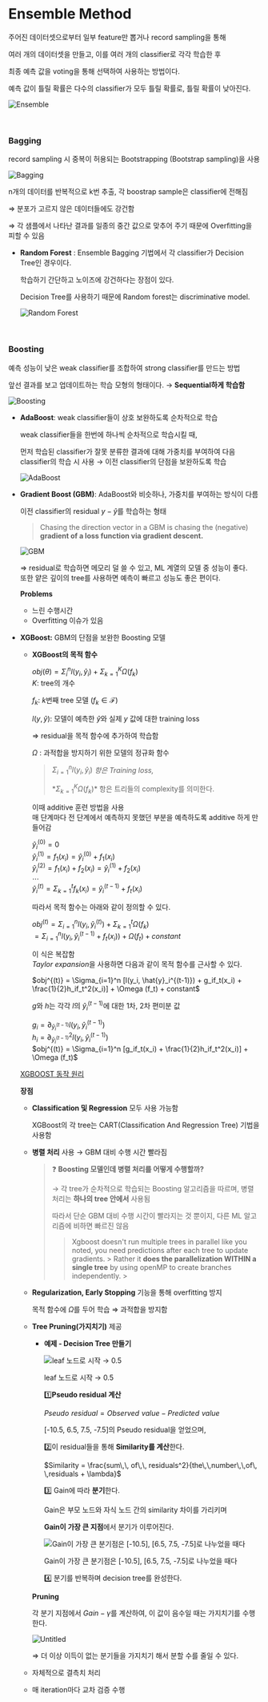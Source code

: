 # **Ensemble Method**

주어진 데이터셋으로부터 일부 feature만 뽑거나 record sampling을 통해 

여러 개의 데이터셋을 만들고, 이를 여러 개의 classifier로 각각 학습한 후 

최종 예측 값을 voting을 통해 선택하여 사용하는 방법이다.

예측 값이 틀릴 확률은 다수의 classifier가 모두 틀릴 확률로, 틀릴 확률이 낮아진다.

![Ensemble](../img/Machine-Learning/ensemble.png)

<br>

### **Bagging**

record sampling 시 중복이 허용되는 Bootstrapping (Bootstrap sampling)을 사용

![Bagging](../img/Machine-Learning/bagging.png)

n개의 데이터를 반복적으로 k번 추출, 각 boostrap sample은  classifier에 전해짐

 

⇒ 분포가 고르지 않은 데이터들에도 강건함

⇒ 각 샘플에서 나타난 결과를 일종의 중간 값으로 맞추어 주기 때문에 
     Overfitting을 피할 수 있음

- **Random Forest** : Ensemble Bagging 기법에서 각 classifier가 Decision Tree인 경우이다.
    
    학습하기 간단하고 노이즈에 강건하다는 장점이 있다.
    
    Decision Tree를 사용하기 때문에 Random forest는 discriminative model.
    
    ![Random Forest](../img/Machine-Learning/rf.png)
    

<br>

### **Boosting**

예측 성능이 낮은 weak classifier를 조합하여 strong classifier를 만드는 방법

앞선 결과를 보고 업데이트하는 학습 모형의 형태이다. → **Sequential하게 학습함**

![Boosting](../img/Machine-Learning/boosting.png)

- **AdaBoost**: weak classifier들이 상호 보완하도록 순차적으로 학습
    
    weak classifier들을 한번에 하나씩 순차적으로 학습시킬 때,
    
    먼저 학습된 classifier가 잘못 분류한 결과에 대해 가중치를 부여하여 다음 classifier의 학습 시 사용 
    → 이전 classifier의 단점을 보완하도록 학습
    
    ![AdaBoost](../img/Machine-Learning/ada.png)
    
- **Gradient Boost (GBM)**: AdaBoost와 비슷하나, 가중치를 부여하는 방식이 다름
    
    이전 classifier의 residual $y-\hat{y}$를 학습하는 형태
    
    > Chasing the direction vector in a GBM is chasing the (negative) **gradient of a loss function via gradient descent.**
    > 
    
    ![GBM](../img/Machine-Learning/gbm.png)
    
    ⇒ residual로 학습하면 메모리 덜 쓸 수 있고, ML 계열의 모델 중 성능이 좋다.  
    또한 얕은 깊이의 tree를 사용하면 예측이 빠르고 성능도 좋은 편이다.  
    
    **Problems**
    - 느린 수행시간
    - Overfitting 이슈가 있음
    

- **XGBoost:** GBM의 단점을 보완한 Boosting 모델
    - **XGBoost의 목적 함수**
        
        $obj(\theta) = \Sigma_{i}^n l(y_i, \hat{y}_i)+ \Sigma_{k=1}^K \Omega (f_k)$      
        $K$: tree의 개수  
        
        $f_k$: $k$번째 tree 모델 ($f_k \in \mathcal{F}$)
        
        $l(y, \hat{y})$: 모델이 예측한 $\hat{y}$와 실제 $y$ 값에 대한 training loss
        
        ⇒ residual을 목적 함수에 추가하여 학습함
        
        $\Omega$ : 과적합을 방지하기 위한 모델의 정규화 함수
        
        > $\Sigma_{i=1}^n l(y_i, \hat{y}_i)$ *항은 Training loss,*
        > 
        > $*\Sigma_{k=1}^K \Omega (f_k)*$ 항은 트리들의 complexity를 의미한다.
        > 
        
        이때 additive 훈련 방법을 사용  
        매 단계마다 전 단계에서 예측하지 못했던 부분을 예측하도록 additive 하게 만들어감
        
        $\hat{y}_i^{(0)} = 0$  
        $\hat{y}_i^{(1)} = f_1(x_i) = \hat{y}_i^{(0)} + f_1(x_i)$  
        $\hat{y}_i^{(2)} = f_1(x_i) + f_2(x_i) = \hat{y}_i^{(1)} + f_2(x_i)$   
        $\cdots$  
        $\hat{y}_i^{(t)} = \Sigma_{k=1}^t f_k(x_i) = \hat{y}_i^{(t-1)} + f_t(x_i)$  
        
        따라서 목적 함수는 아래와 같이 정의할 수 있다.
        
        $obj^{(t)} = \Sigma_{i=1}^n l(y_i, \hat{y}_i^{(t)}) + \Sigma_{k=1}^t \Omega (f_k)$  
        $= \Sigma_{i=1}^n l(y_i, \hat{y}_i^{(t-1)} + f_t(x_i)) + \Omega (f_t) + constant$ 
        
        이 식은 복잡함  
        *Taylor expansion*을 사용하면 다음과 같이 목적 함수를 근사할 수 있다.
        
        $obj^{(t)} = \Sigma_{i=1}^n [l(y_i, \hat{y}_i^{(t-1)}) + g_if_t(x_i) + \frac{1}{2}h_if_t^2(x_i)] + \Omega (f_t) + constant$
        
        $g$와 $h$는 각각 $l$의 $\hat{y}_i^{(t-1)}$에 대한 1차, 2차 편미분 값
        
        $g_i = \partial_{\hat{y}_i^{(t-1)}} l(y_i, \hat{y}_i^{(t-1)})$  
        $h_i = \partial^2_{\hat{y}_i^{(t-1)}} l(y_i, \hat{y}_i^{(t-1)})$  
        $obj^{(t)} = \Sigma_{i=1}^n [g_if_t(x_i) + \frac{1}{2}h_if_t^2(x_i)] + \Omega (f_t)$  
        
    
    [XGBOOST 동작 원리](https://hongl.tistory.com/166)
    
    **장점**  
    - **Classification 및 Regression** 모두 사용 가능함
        
        XGBoost의 각 tree는 CART(Classification And Regression Tree) 기법을 사용함
        
    - **병렬 처리** 사용 → GBM 대비 수행 시간 빨라짐
        
        
        >❓ **Boosting 모델인데 병렬 처리를 어떻게 수행할까?**
        >
        >→ 각 tree가 순차적으로 학습되는 Boosting 알고리즘을 따르며, 병렬 처리는 **하나의 tree 안에서** 사용됨
        >
        >따라서 단순 GBM 대비 수행 시간이 빨라지는 것 뿐이지, 다른 ML 알고리즘에 비하면 빠르진 않음
        >
        >    > Xgboost doesn't run multiple trees in parallel like you noted, you need predictions after each tree to update gradients. 
            > Rather it **does the parallelization WITHIN a single tree** by using openMP to create branches independently.
            > 
    
    - **Regularization, Early Stopping** 기능을 통해 overfitting 방지  
        
        목적 함수에 $\Omega$를 두어 학습 ⇒ 과적합을 방지함
        
    - **Tree Pruning(가지치기)** 제공
        - **예제 - Decision Tree 만들기**
            
            ![leaf 노드로 시작 → 0.5](../img/Machine-Learning/pruning_1.png)
            
            leaf 노드로 시작 → 0.5
            
            1️⃣**Pseudo residual 계산** 
            
            $Pseudo\,\,residual  = Observed\,\,value - Predicted\,\,value$
            
            [-10.5, 6.5, 7.5, -7.5]의 Pseudo residual을 얻었으며, 
            
            2️⃣이 residual들을 통해 **Similarity를 계산**한다.
            
            $Similarity = \frac{sum\,\, of\,\, residuals^2}{the\,\,number\,\,of\, \,residuals + \lambda}$
            
            3️⃣ Gain에 따라 **분기**한다.
            
            Gain은 부모 노드와 자식 노드 간의 similarity 차이를 가리키며
            
            **Gain이 가장 큰 지점**에서 분기가 이루어진다.
            
            ![Gain이 가장 큰 분기점은 [-10.5], [6.5, 7.5, -7.5]로 나누었을 때다 ](../img/Machine-Learning/pruning_2.png)
            
            Gain이 가장 큰 분기점은 [-10.5], [6.5, 7.5, -7.5]로 나누었을 때다 
            
            4️⃣ 분기를 반복하며 decision tree를 완성한다.
            
        
        **Pruning**
        
        각 분기 지점에서 $Gain−γ$를 계산하여, 이 값이 음수일 때는 가지치기를 수행한다.
        
        ![Untitled](../img/Machine-Learning/pruning_3.png)
        
        ⇒ 더 이상 이득이 없는 분기들을 가지치기 해서 분할 수를 줄일 수 있다.
        
    - 자체적으로 결측치 처리  
    - 매 iteration마다 교차 검증 수행